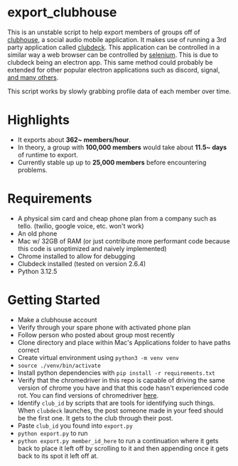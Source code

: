 # export_clubhouse
This is an unstable script to help export members of groups off of [clubhouse](https://www.clubhouse.com/), a social audio mobile application. It makes use of running a 3rd party application called [clubdeck](https://www.clubdeck.app/). This application can be controlled in a similar way a web browser can be controlled by [selenium](https://www.selenium.dev/). This is due to clubdeck being an electron app. This same method could probably be extended for other popular electron applications such as discord, signal, [and many others](https://en.wikipedia.org/wiki/List_of_software_using_Electron).
  
This script works by slowly grabbing profile data of each member over time. 

# Highlights
* It exports about **362~ members/hour**.
* In theory, a group with **100,000 members** would take about **11.5~ days** of runtime to export.
* Currently stable up up to **25,000 members** before encountering problems.
  
# Requirements
- A physical sim card and cheap phone plan from a company such as tello. (twilio, google voice, etc. won't work)
- An old phone
- Mac w/ 32GB of RAM (or just contribute more performant code because this code is unoptimized and naively implemented)
- Chrome installed to allow for debugging
- Clubdeck installed (tested on version 2.6.4)
- Python 3.12.5
  
# Getting Started  
- Make a clubhouse account  
- Verify through your spare phone with activated phone plan
- Follow person who posted about group most recently
- Clone directory and place within Mac's Applications folder to have paths correct
- Create virtual environment using `python3 -m venv venv`
- `source ./venv/bin/activate`
- Install python dependencies with `pip install -r requirements.txt`
- Verify that the chromedriver in this repo is capable of driving the same version of chrome you have and that this code hasn't experienced code rot. You can find versions of chromedriver [here](https://developer.chrome.com/docs/chromedriver/downloads).
- Identify `club_id` by scripts that are tools for identifying such things. When `clubdeck` launches, the post someone made in your feed should be the first one. It gets to the club through their post.
- Paste `club_id` you found into `export.py`
- `python export.py` to run
- `python export.py member_id_here` to run a continuation where it gets back to place it left off by scrolling to it and then appending once it gets back to its spot it left off at.
